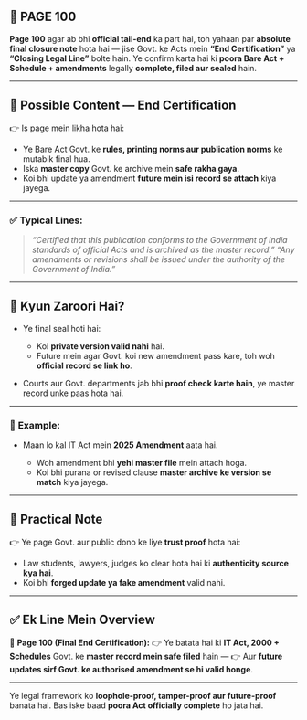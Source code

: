 ## 📄 **PAGE 100**

**Page 100** agar ab bhi **official tail-end** ka part hai, toh yahaan par **absolute final closure note** hota hai — jise Govt. ke Acts mein **“End Certification”** ya **“Closing Legal Line”** bolte hain.
Ye confirm karta hai ki **poora Bare Act + Schedule + amendments** legally **complete, filed aur sealed** hain.

---

## 🔹 **Possible Content — End Certification**

👉 Is page mein likha hota hai:

* Ye Bare Act Govt. ke **rules, printing norms aur publication norms** ke mutabik final hua.
* Iska **master copy** Govt. ke archive mein **safe rakha gaya**.
* Koi bhi update ya amendment **future mein isi record se attach** kiya jayega.

---

### ✅ **Typical Lines:**

> *“Certified that this publication conforms to the Government of India standards of official Acts and is archived as the master record.”*
> *“Any amendments or revisions shall be issued under the authority of the Government of India.”*

---

## 🔹 **Kyun Zaroori Hai?**

* Ye final seal hoti hai:

  * Koi **private version valid nahi** hai.
  * Future mein agar Govt. koi new amendment pass kare, toh woh **official record se link ho**.
* Courts aur Govt. departments jab bhi **proof check karte hain**, ye master record unke paas hota hai.

---

### 🧩 **Example:**

* Maan lo kal IT Act mein **2025 Amendment** aata hai.

  * Woh amendment bhi **yehi master file** mein attach hoga.
  * Koi bhi purana or revised clause **master archive ke version se match** kiya jayega.

---

## 🔹 **Practical Note**

👉 Ye page Govt. aur public dono ke liye **trust proof** hota hai:

* Law students, lawyers, judges ko clear hota hai ki **authenticity source kya hai**.
* Koi bhi **forged update ya fake amendment** valid nahi.

---

## ✅ **Ek Line Mein Overview**

📌 **Page 100 (Final End Certification):**
👉 Ye batata hai ki **IT Act, 2000 + Schedules** Govt. ke **master record mein safe filed** hain —
👉 Aur **future updates sirf Govt. ke authorised amendment se hi valid honge**.

---

Ye legal framework ko **loophole-proof, tamper-proof aur future-proof** banata hai.
Bas iske baad **poora Act officially complete** ho jata hai.
